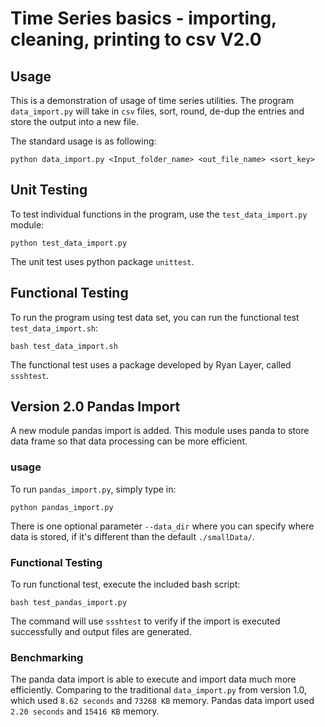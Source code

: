 # Time Series basics - importing, cleaning, printing to csv V2.0
## Usage
This is a demonstration of usage of time series utilities. The program `data_import.py` will take in `csv` files, sort, round, de-dup the entries and store the output into a new file.

The standard usage is as following:
```
python data_import.py <Input_folder_name> <out_file_name> <sort_key>
```

## Unit Testing
To test individual functions in the program, use the `test_data_import.py` module:
```
python test_data_import.py
```

The unit test uses python package `unittest`.

## Functional Testing
To run the program using test data set, you can run the functional test `test_data_import.sh`:

```
bash test_data_import.sh
```

The functional test uses a package developed by Ryan Layer, called `ssshtest`.

## Version 2.0 Pandas Import
A new module pandas import is added. This module uses panda to store data frame so that data processing can be more efficient.
### usage
To run `pandas_import.py`, simply type in:
```
python pandas_import.py
```
There is one optional parameter `--data_dir` where you can specify where data is stored, if it's different than the default `./smallData/`.
### Functional Testing
To run functional test, execute the included bash script:
```
bash test_pandas_import.py
```
The command will use `ssshtest` to verify if the import is executed successfully and output files are generated.
### Benchmarking
The panda data import is able to execute and import data much more efficiently. Comparing to the traditional `data_import.py` from version 1.0, which used `8.62 seconds` and `73268 KB` memory.  Pandas data import used `2.20 seconds` and `15416 KB` memory.
